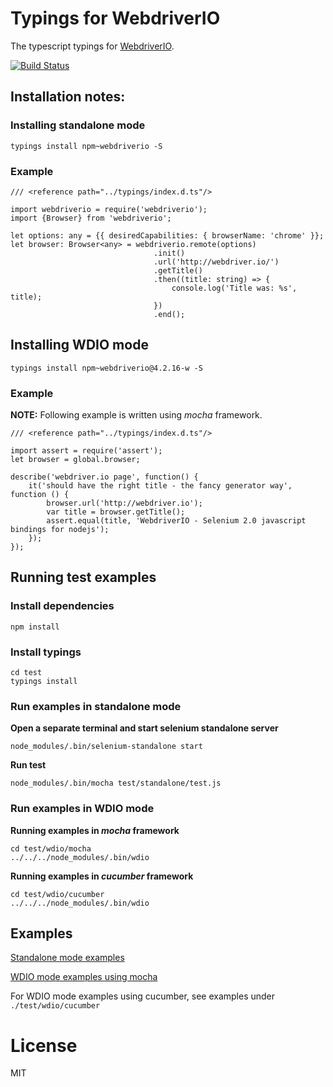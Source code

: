 # Typings for WebdriverIO
The typescript typings for [WebdriverIO](http://webdriver.io/).

[![Build Status](https://travis-ci.org/sfali23/typings-webdriverio.svg?branch=master)](https://travis-ci.org/sfali23/typings-webdriverio)

## Installation notes:

### Installing standalone mode

```
typings install npm~webdriverio -S
```

### Example

```
/// <reference path="../typings/index.d.ts"/>

import webdriverio = require('webdriverio');
import {Browser} from 'webdriverio';

let options: any = {{ desiredCapabilities: { browserName: 'chrome' }};
let browser: Browser<any> = webdriverio.remote(options)
                                .init()
                                .url('http://webdriver.io/')
                                .getTitle()
                                .then((title: string) => {
                                    console.log('Title was: %s', title);
                                })
                                .end();
```

## Installing WDIO mode

```
typings install npm~webdriverio@4.2.16-w -S
```

### Example

**NOTE:** Following example is written using _mocha_ framework.

```
/// <reference path="../typings/index.d.ts"/>

import assert = require('assert');
let browser = global.browser;

describe('webdriver.io page', function() {
    it('should have the right title - the fancy generator way', function () {
        browser.url('http://webdriver.io');
        var title = browser.getTitle();
        assert.equal(title, 'WebdriverIO - Selenium 2.0 javascript bindings for nodejs');
    });
});
```

## Running test examples

### Install dependencies

```
npm install
```

### Install typings

```
cd test
typings install
```

### Run examples in standalone mode

**Open a separate terminal and start selenium standalone server**

```
node_modules/.bin/selenium-standalone start
```

**Run test**

```
node_modules/.bin/mocha test/standalone/test.js
```

### Run examples in WDIO mode

**Running examples in _mocha_ framework**

```
cd test/wdio/mocha
../../../node_modules/.bin/wdio
```

**Running examples in _cucumber_ framework**

```
cd test/wdio/cucumber
../../../node_modules/.bin/wdio
```

## Examples

[Standalone mode examples](./test/standalone/test.ts)

[WDIO mode examples using mocha](./test/wdio/mocha/test.ts)

For WDIO mode examples using cucumber, see examples under `./test/wdio/cucumber`

# License
MIT
